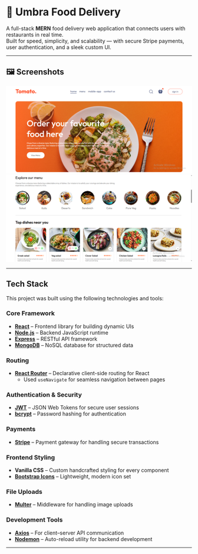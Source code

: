 # 🍔 Umbra Food Delivery

A full-stack **MERN** food delivery web application that connects users with restaurants in real time.  
Built for speed, simplicity, and scalability — with secure Stripe payments, user authentication, and a sleek custom UI.

---

## 🖼️ Screenshots

![Home hero](docs/screenshots/home-hero.png)
![Menu cards](docs/screenshots/menu-cards.png)

---

## Tech Stack

This project was built using the following technologies and tools:

### Core Framework
- **[React](https://react.dev/)** – Frontend library for building dynamic UIs  
- **[Node.js](https://nodejs.org/)** – Backend JavaScript runtime  
- **[Express](https://expressjs.com/)** – RESTful API framework  
- **[MongoDB](https://www.mongodb.com/)** – NoSQL database for structured data  

### Routing
- **[React Router](https://reactrouter.com/)** – Declarative client-side routing for React  
  - Used `useNavigate` for seamless navigation between pages  

### Authentication & Security
- **[JWT](https://jwt.io/)** – JSON Web Tokens for secure user sessions  
- **[bcrypt](https://www.npmjs.com/package/bcrypt)** – Password hashing for authentication  

### Payments
- **[Stripe](https://stripe.com/)** – Payment gateway for handling secure transactions  

### Frontend Styling
- **Vanilla CSS** – Custom handcrafted styling for every component  
- **[Bootstrap Icons](https://icons.getbootstrap.com/)** – Lightweight, modern icon set  

### File Uploads
- **[Multer](https://www.npmjs.com/package/multer)** – Middleware for handling image uploads  

### Development Tools
- **[Axios](https://axios-http.com/)** – For client–server API communication  
- **[Nodemon](https://www.npmjs.com/package/nodemon)** – Auto-reload utility for backend development  

---

